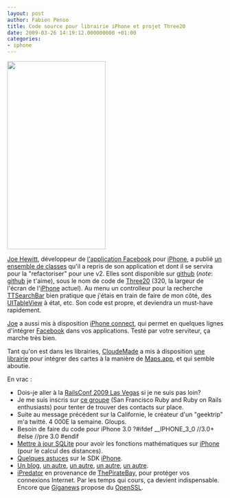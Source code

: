```yaml
---
layout: post
author: Fabien Penso
title: Code source pour librairie iPhone et projet Three20
date: 2009-03-26 14:19:12.000000000 +01:00
categories:
- iphone
---
```

<img class="alignright size-medium wp-image-358" src="http://blog.penso.info/wp-content/uploads/2009/03/3378940896_8ccb5ea1c8_o.jpg" alt="" width="229" height="438" />

<a href="http://joehewitt.com">Joe Hewitt</a>, développeur de <a href="http://www.facebook.com/apps/application.php?id=6628568379">l'application Facebook</a> pour <a href="http://www.apple.com/fr/iphone/">iPhone</a>, a publié <a href="http://joehewitt.com/post/the-three20-project/">un ensemble de classes</a> qu'il a repris de son application et dont il se servira pour la "refactoriser" pour une v2. Elles sont disponible sur <a href="http://www.github.com">github</a> (<em>note</em>: <a href="http://www.github.com">github</a> je t'aime), sous le nom de code de <a href="http://github.com/joehewitt/three20/">Three20</a> (320, la largeur de l'écran de l'<a href="http://www.apple.com/fr/iphone/">iPhone</a> actuel). Au menu un controlleur pour la recherche <a href="http://github.com/joehewitt/three20/blob/fe727213f441f3eb46b4e357a62f5d3978966ac4/src/TTSearchBar.m">TTSearchBar</a> bien pratique que j'étais en train de faire de mon côté, des <a href="http://developer.apple.com/iphone/library/documentation/UIKit/Reference/UITableView_Class/Reference/Reference.html">UITableView</a> à état, etc. Son code est propre, et deviendra un must-have rapidement.

<a href="http://joehewitt.com">Joe</a> a aussi mis à disposition <a href="http://developers.facebook.com/connect.php?tab=iphone">iPhone connect</a>, qui permet en quelques lignes d'intégrer <a href="http://www.facebook.com/">Facebook</a> dans vos applications. Testé par votre serviteur, ça marche très bien.

Tant qu'on est dans les librairies, <a href="http://www.cloudmade.com/">CloudeMade</a> a mis à disposition <a href="http://developers.cloudmade.com/projects/show/iphone-api">une librairie</a> pour intégrer des cartes à la manière de <a href="http://www.google.com/mobile/gmm/index.html">Maps.app</a>, et qui semble aboutie.

En vrac :
<ul>
	<li>Dois-je aller à la <a href="http://en.oreilly.com/rails2009/">RailsConf 2009 Las Vegas</a> si je ne suis pas loin?</li>
	<li>Je me suis inscris sur <a href="http://www.meetup.com/sfruby/">ce groupe</a> (San Francisco Ruby and Ruby on Rails enthusiasts) pour tenter de trouver des contacts sur place.</li>
	<li>Suite au message précédent sur la Californie, le créateur d'un "geektrip" m'a twitté. 4 000E la semaine. Gloups.</li>
	<li>Besoin de faire du code pour iPhone 3.0 ?#ifdef __IPHONE_3_0
//3.0+
#else
//pre 3.0
#endif</li>
	<li><a href="http://www.richkidsondrugs.com/2008/10/14/upgrading-sqlite-to-support-math-functions-on-cocoa-iphone-mac-os-x/">Mettre à jour SQLite</a> pour avoir les fonctions mathématiques sur <a href="http://www.apple.com/fr/iphone/">iPhone</a> (pour le calcul des distances).</li>
	<li><a href="http://www.richardhyland.com/diary/2008/12/21/some-cool-tips-and-tricks-for-the-iphone-sdk/">Quelques astuces</a> sur le SDK <a href="http://www.apple.com/fr/iphone/">iPhone</a>.</li>
	<li><a href="http://scobleizer.com/">Un blog</a>, <a href="http://blog.newzwag.com/">un autre</a>, <a href="http://www.connectblogs.com/">un autre</a>, <a href="http://appcubby.com/blog/">un autre</a>, <a href="http://gusmueller.com/blog/">un autre</a>.</li>
	<li><a href="http://ipredator.se/">iPredator</a> en provenance de <a href="http://www.thepiratebay.org/">ThePirateBay</a>, pour protéger vos connexions Internet. Par les temps qui cours, ça devient indispensable. Encore que <a href="http://www.giganews.com/">Giganews</a> propose du <a href="http://fr.wikipedia.org/wiki/OpenSSL">OpenSSL</a>.</li>
</ul>
